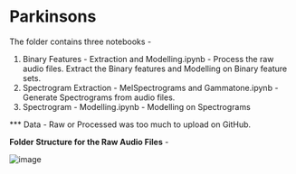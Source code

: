 # Parkinsons

The folder contains three notebooks - 
1. Binary Features - Extraction and Modelling.ipynb - Process the raw audio files. Extract the Binary features and Modelling on Binary feature sets.
2. Spectrogram Extraction - MelSpectrograms and Gammatone.ipynb - Generate Spectrograms from audio files.
3. Spectrogram - Modelling.ipynb - Modelling on Spectrograms


*** Data - Raw or Processed was too much to upload on GitHub. 

**Folder Structure for the Raw Audio Files** - 

![image](https://user-images.githubusercontent.com/85812452/121804831-230ab200-cbfd-11eb-853e-099e46eb0422.png)

